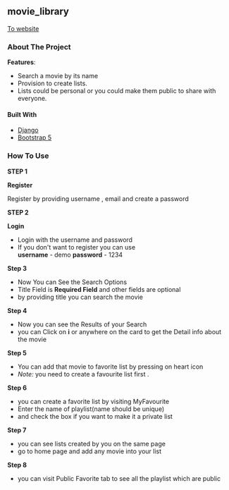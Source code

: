 ## movie_library

<a href="https://aomine53-movie-library.herokuapp.com/">To website</a>

### About The Project

**Features**:

- Search a movie by its name
- Provision to create lists. 
- Lists could be personal or you could make them
  public to share with everyone.

#### Built With

- [Django](https://www.djangoproject.com)
- [Bootstrap 5](https://getbootstrap.com)

<!-- USAGE EXAMPLES -->

### How To Use

**STEP 1**

**Register**

Register by providing username , email and create a password  <br>

**STEP 2**

**Login**
- Login with the username and password 
- If you don't want to register you can use  
 **username** - demo
**password** - 1234

**Step 3**
- Now You can See the Search Options
- Title Field is **Required Field** and other fields are optional
- by providing title you can search the movie


**Step 4**
- Now you can see the Results of your Search
- you can Click on **i** or anywhere on the card to get the Detail info about the movie


**Step 5**
- You can add that movie to favorite list by pressing on heart icon
- *Note:* you need to create a favourite list first .


**Step 6**
- you can create a favorite list by visiting MyFavourite   
- Enter the name of playlist(name should be unique)
- and check the box if you want to make it a private list

**Step 7**
- you can see lists created by you on the same page 
- go to home page and add any movie into your list

**Step 8**
- you can visit Public Favorite tab to see all the playlist which are public 


